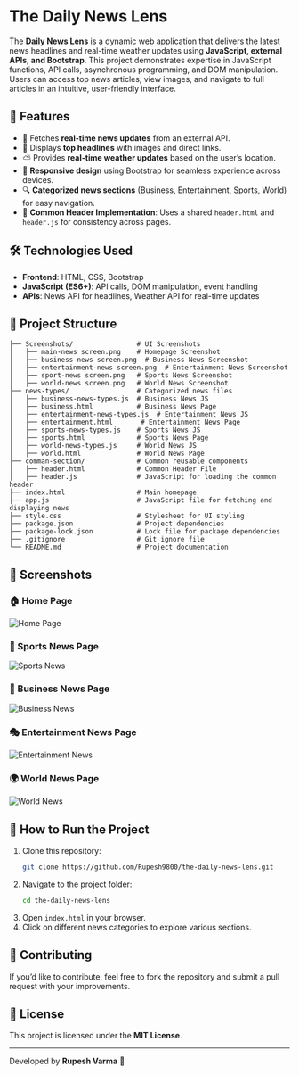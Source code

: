 # The Daily News Lens

The **Daily News Lens** is a dynamic web application that delivers the latest news headlines and real-time weather updates using **JavaScript, external APIs, and Bootstrap**. This project demonstrates expertise in JavaScript functions, API calls, asynchronous programming, and DOM manipulation. Users can access top news articles, view images, and navigate to full articles in an intuitive, user-friendly interface.

## 🌟 Features
- 📢 Fetches **real-time news updates** from an external API.
- 📰 Displays **top headlines** with images and direct links.
- ⛅ Provides **real-time weather updates** based on the user’s location.
- 🎨 **Responsive design** using Bootstrap for seamless experience across devices.
- 🔍 **Categorized news sections** (Business, Entertainment, Sports, World) for easy navigation.
- 📌 **Common Header Implementation**: Uses a shared `header.html` and `header.js` for consistency across pages.

## 🛠️ Technologies Used
- **Frontend**: HTML, CSS, Bootstrap
- **JavaScript (ES6+)**: API calls, DOM manipulation, event handling
- **APIs**: News API for headlines, Weather API for real-time updates

## 📂 Project Structure
```
├── Screenshots/                # UI Screenshots
│   ├── main-news screen.png    # Homepage Screenshot
│   ├── business-news screen.png  # Business News Screenshot
│   ├── entertainment-news screen.png  # Entertainment News Screenshot
│   ├── sport-news screen.png   # Sports News Screenshot
│   ├── world-news screen.png   # World News Screenshot
├── news-types/                 # Categorized news files
│   ├── business-news-types.js  # Business News JS
│   ├── business.html           # Business News Page
│   ├── entertainment-news-types.js  # Entertainment News JS
│   ├── entertainment.html       # Entertainment News Page
│   ├── sports-news-types.js    # Sports News JS
│   ├── sports.html             # Sports News Page
│   ├── world-news-types.js     # World News JS
│   ├── world.html              # World News Page
├── comman-section/             # Common reusable components
│   ├── header.html             # Common Header File
│   ├── header.js               # JavaScript for loading the common header
├── index.html                  # Main homepage
├── app.js                      # JavaScript file for fetching and displaying news
├── style.css                   # Stylesheet for UI styling
├── package.json                # Project dependencies
├── package-lock.json           # Lock file for package dependencies
├── .gitignore                  # Git ignore file
└── README.md                   # Project documentation
```

## 📸 Screenshots
### 🏠 Home Page
![Home Page](Screenshots/main-news%20screen.png)

### 🏀 Sports News Page
![Sports News](Screenshots/sport-news%20screen.png)

### 💼 Business News Page
![Business News](Screenshots/business-news%20screen.png)

### 🎭 Entertainment News Page
![Entertainment News](Screenshots/entertainment-news%20screen.png)

### 🌍 World News Page
![World News](Screenshots/world-news%20screen.png)

## 🚀 How to Run the Project
1. Clone this repository:
   ```sh
   git clone https://github.com/Rupesh9800/the-daily-news-lens.git
   ```
2. Navigate to the project folder:
   ```sh
   cd the-daily-news-lens
   ```
3. Open `index.html` in your browser.
4. Click on different news categories to explore various sections.

## 🤝 Contributing
If you’d like to contribute, feel free to fork the repository and submit a pull request with your improvements.

## 📜 License
This project is licensed under the **MIT License**.

---
Developed by **Rupesh Varma** 🚀

